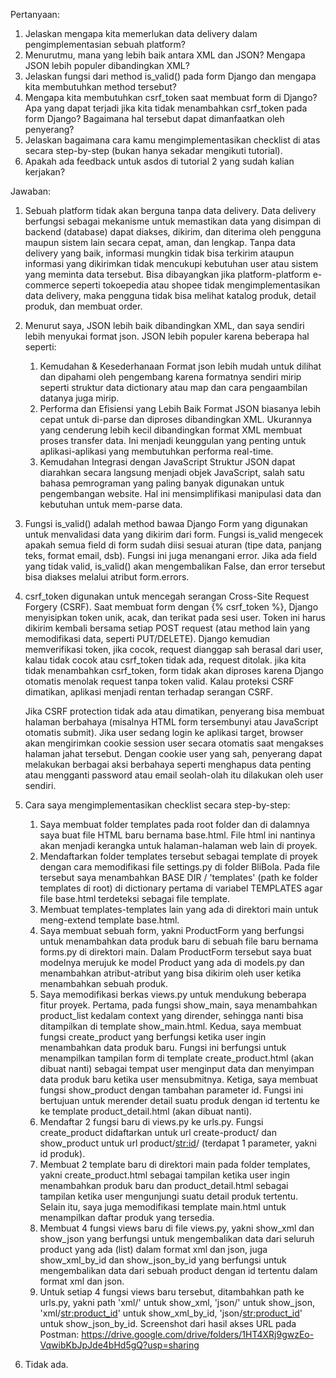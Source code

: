Pertanyaan:
1. Jelaskan mengapa kita memerlukan data delivery dalam pengimplementasian sebuah platform?
2. Menurutmu, mana yang lebih baik antara XML dan JSON? Mengapa JSON lebih populer dibandingkan XML?
3. Jelaskan fungsi dari method is_valid() pada form Django dan mengapa kita membutuhkan method tersebut?
4. Mengapa kita membutuhkan csrf_token saat membuat form di Django? Apa yang dapat terjadi jika kita tidak menambahkan csrf_token pada form Django?
   Bagaimana hal tersebut dapat dimanfaatkan oleh penyerang?
5. Jelaskan bagaimana cara kamu mengimplementasikan checklist di atas secara step-by-step (bukan hanya sekadar mengikuti tutorial).
6. Apakah ada feedback untuk asdos di tutorial 2 yang sudah kalian kerjakan?

Jawaban:
1. Sebuah platform tidak akan berguna tanpa data delivery. Data delivery berfungsi sebagai mekanisme untuk memastikan data yang disimpan di backend (database)
   dapat diakses, dikirim, dan diterima oleh pengguna maupun sistem lain secara cepat, aman, dan lengkap. Tanpa data delivery yang baik, informasi mungkin tidak bisa terkirim ataupun informasi yang dikirimkan tidak mencukupi kebutuhan user atau sistem yang meminta data tersebut. Bisa dibayangkan jika platform-platform e-commerce seperti tokoepedia atau shopee tidak mengimplementasikan data delivery, maka pengguna tidak bisa melihat katalog produk, detail produk, dan membuat order.

2. Menurut saya, JSON lebih baik dibandingkan XML, dan saya sendiri lebih menyukai format json. JSON lebih populer karena beberapa hal seperti:
   1) Kemudahan & Kesederhanaan
      Format json lebih mudah untuk dilihat dan dipahami oleh pengembang karena formatnya sendiri mirip seperti struktur data dictionary atau map dan cara pengaambilan datanya juga mirip.
   2) Performa dan Efisiensi yang Lebih Baik
      Format JSON biasanya lebih cepat untuk di-parse dan diproses dibandingkan XML. Ukurannya yang cenderung lebih kecil dibandingkan format XML membuat proses transfer data. Ini menjadi keunggulan yang penting untuk aplikasi-aplikasi yang membutuhkan performa real-time.
   3) Kemudahan Integrasi dengan JavaScript
      Struktur JSON dapat diarahkan secara langsung menjadi objek JavaScript, salah satu bahasa pemrograman yang paling banyak digunakan untuk pengembangan website. Hal ini mensimplifikasi manipulasi data dan kebutuhan untuk mem-parse data.

3. Fungsi is_valid() adalah method bawaa Django Form yang digunakan untuk menvalidasi data yang dikirim dari form. Fungsi is_valid mengecek apakah semua
   field di form sudah diisi sesuai aturan (tipe data, panjang teks, format email, dsb). Fungsi ini juga menangani error. Jika ada field yang tidak valid, is_valid() akan mengembalikan False, dan error tersebut bisa diakses melalui atribut form.errors.

4. csrf_token digunakan untuk mencegah serangan Cross-Site Request Forgery (CSRF). Saat membuat form dengan {% csrf_token %}, Django menyisipkan token 
   unik, acak, dan terikat pada sesi user. Token ini harus dikirim kembali bersama setiap POST request (atau method lain yang memodifikasi data, seperti PUT/DELETE). Django kemudian memverifikasi token, jika cocok, request dianggap sah berasal dari user, kalau tidak cocok atau csrf_token tidak ada, request ditolak. jika kita tidak menambahkan csrf_token, form tidak akan diproses karena Django otomatis menolak request tanpa token valid. Kalau proteksi CSRF dimatikan, aplikasi menjadi rentan terhadap serangan CSRF.

   Jika CSRF protection tidak ada atau dimatikan, penyerang bisa membuat halaman berbahaya (misalnya HTML form tersembunyi atau JavaScript otomatis submit). Jika user sedang login ke aplikasi target, browser akan mengirimkan cookie session user secara otomatis saat mengakses halaman jahat tersebut. Dengan cookie user yang sah, penyerang dapat melakukan berbagai aksi berbahaya seperti menghapus data penting atau mengganti password atau email seolah-olah itu dilakukan oleh user sendiri.

5. Cara saya mengimplementasikan checklist secara step-by-step:
   1) Saya membuat folder templates pada root folder dan di dalamnya saya buat file HTML baru bernama base.html. File html ini nantinya akan menjadi kerangka
      untuk halaman-halaman web lain di proyek.
   2) Mendaftarkan folder templates tersebut sebagai template di proyek dengan cara memodifikasi file settings.py di folder BliBola. Pada file tersebut saya
      menambahkan BASE DIR / 'templates' (path ke folder templates di root) di dictionary pertama di variabel TEMPLATES agar file base.html terdeteksi sebagai file template.
   3) Membuat templates-templates lain yang ada di direktori main untuk meng-extend template base.html.
   4) Saya membuat sebuah form, yakni ProductForm yang berfungsi untuk menambahkan data produk baru di sebuah file baru bernama forms.py di direktori main.
      Dalam ProductForm tersebut saya buat modelnya merujuk ke model Product yang ada di models.py dan menambahkan atribut-atribut yang bisa dikirim oleh user
      ketika menambahkan sebuah produk.
   5) Saya memodifikasi berkas views.py untuk mendukung beberapa fitur proyek. Pertama, pada fungsi show_main, saya menambahkan product_list kedalam 
      context yang dirender, sehingga nanti bisa ditampilkan di template show_main.html. Kedua, saya membuat fungsi create_product yang berfungsi ketika user
      ingin menambahkan data produk baru. Fungsi ini berfungsi untuk menampilkan tampilan form di template create_product.html (akan dibuat nanti) sebagai tempat user menginput data dan menyimpan data produk baru ketika user mensubmitnya. Ketiga, saya membuat fungsi show_product dengan tambahan parameter id. Fungsi ini bertujuan untuk merender detail suatu produk dengan id tertentu ke ke template product_detail.html (akan dibuat nanti).
   6) Mendaftar 2 fungsi baru di views.py ke urls.py. Fungsi create_product didaftarkan untuk url create-product/ dan show_product untuk url product/<str:id>/ 
      (terdapat 1 parameter, yakni id produk).
   7) Membuat 2 template baru di direktori main pada folder templates, yakni create_product.html sebagai tampilan ketika user ingin menambahkan produk baru
      dan product_detail.html sebagai tampilan ketika user mengunjungi suatu detail produk tertentu. Selain itu, saya juga memodifikasi template main.html untuk menampilkan daftar produk yang tersedia.
   8) Membuat 4 fungsi views baru di file views.py, yakni show_xml dan show_json yang berfungsi untuk mengembalikan data dari seluruh product yang ada (list)
      dalam format xml dan json, juga show_xml_by_id dan show_json_by_id yang berfungsi untuk mengembalikan data dari sebuah product dengan id tertentu dalam format xml dan json.
   9) Untuk setiap 4 fungsi views baru tersebut, ditambahkan path ke urls.py, yakni path 'xml/' untuk show_xml, 'json/' untuk show_json, 'xml/<str:product_id>'
      untuk show_xml_by_id, 'json/<str:product_id>' untuk show_json_by_id.
   Screenshot dari hasil akses URL pada Postman:
   https://drive.google.com/drive/folders/1HT4XRj9gwzEo-VqwibKbJpJde4bHd5gQ?usp=sharing
6. Tidak ada.